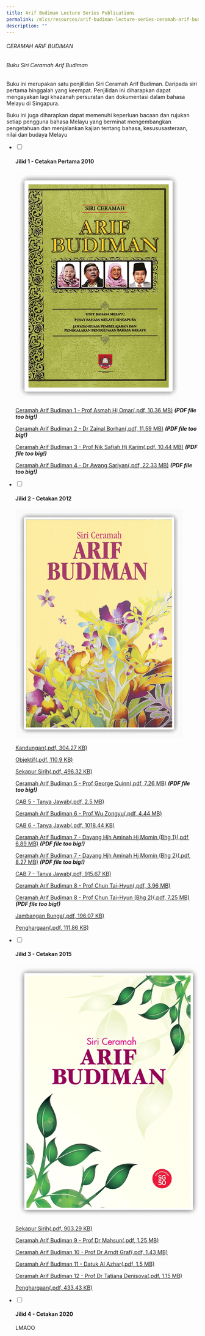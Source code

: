 ```yaml
---
title: Arif Budiman Lecture Series Publications
permalink: /mlcs/resources/arif-budiman-lecture-series-ceramah-arif-budiman-publication/
description: ""
---
```

###### CERAMAH ARIF BUDIMAN

###### Buku Siri Ceramah Arif Budiman

Buku ini merupakan satu penjilidan Siri Ceramah Arif Budiman. Daripada siri pertama hinggalah yang keempat. Penjilidan ini diharapkan dapat mengayakan lagi khazanah persuratan dan dokumentasi dalam bahasa Melayu di Singapura.  
  
Buku ini juga diharapkan dapat memenuhi keperluan bacaan dan rujukan setiap pengguna bahasa Melayu yang berminat mengembangkan pengetahuan dan menjalankan kajian tentang bahasa, kesususasteraan, nilai dan budaya Melayu

<ul class="jekyllcodex_accordion"> 
  <li>
    <input type="checkbox" id="accordion32">
    <label for="accordion32"><h4>Jilid 1 - Cetakan Pertama 2010</h4></label>
    <div>
      <p><img src="/images/jilid-1---cetakan-pertama-2010.png" alt="Jilid 1 - Cetakan Pertama 2010"></p>
<p><a href="https://academyofsingaporeteachers.moe.edu.sg/docs/librariesprovider6/resources-files/ceramah-arif-budiman/jilid-1/cab-jilid-1.pdf?sfvrsn=ed3e0588_2" title="Ceramah Arif Budiman 1 - Prof Asmah Hj Omar">Ceramah Arif Budiman 1 - Prof Asmah Hj Omar(.pdf, 10.36 MB)</a> <em><strong>(PDF file too big!)</strong></em></p>
<p><a href="https://academyofsingaporeteachers.moe.edu.sg/docs/librariesprovider6/resources-files/ceramah-arif-budiman/jilid-1/cab-jilid-2.pdf?sfvrsn=4197c5e9_2" title="Ceramah Arif Budiman 2 - Dr Zainal Borhan">Ceramah Arif Budiman 2 - Dr Zainal Borhan(.pdf, 11.59 MB)</a> <em><strong>(PDF file too big!)</strong></em></p>
<p><a href="https://academyofsingaporeteachers.moe.edu.sg/docs/librariesprovider6/resources-files/ceramah-arif-budiman/jilid-1/cab-jilid-3.pdf?sfvrsn=df7a804d_2" title="Ceramah Arif Budiman 3 - Prof Nik Safiah Hj Karim">Ceramah Arif Budiman 3 - Prof Nik Safiah Hj Karim(.pdf, 10.44 MB)</a> <em><strong>(PDF file too big!)</strong></em></p>
<p><a href="https://academyofsingaporeteachers.moe.edu.sg/docs/librariesprovider6/resources-files/ceramah-arif-budiman/jilid-1/cab-jilid-4.pdf?sfvrsn=697e77c6_2" title="Ceramah Arif Budiman 4 - Dr Awang Sariyan">Ceramah Arif Budiman 4 - Dr Awang Sariyan(.pdf, 22.33 MB)</a> <em><strong>(PDF file too big!)</strong></em></p>
    </div>
  </li>
  <li>
    <input type="checkbox" id="accordion33">
    <label for="accordion33"><h4>Jilid 2 - Cetakan 2012</h4></label>
    <div>
      <p><img src="/images/jilid-2---cetakan-2012.png" alt="Jilid 2 - Cetakan 2012"></p>
<p><a href="/files/cab-jilid-2-kandungan.pdf">Kandungan(.pdf, 304.27 KB)</a></p>
<p><a href="/files/cab-jilid-2-objektif.pdf">Objektif(.pdf, 110.9 KB)</a></p>
<p><a href="/files/cab-jilid-2-sekapur-sirih.pdf">Sekapur Sirih(.pdf, 496.32 KB)</a></p>
<p><a href="https://academyofsingaporeteachers.moe.edu.sg/docs/librariesprovider6/resources-files/ceramah-arif-budiman/jilid-2/cab-5-prof-dr-george-quinn.pdf?sfvrsn=74e88c55_2" title="Ceramah Arif Budiman 5 - Prof George Quinn">Ceramah Arif Budiman 5 - Prof George Quinn(.pdf, 7.26 MB)</a> <em><strong>(PDF file too big!)</strong></em></p>
<p><a href="/files/cab-5-prof-dr-george-quinn-tanya-jawab.pdf">CAB 5 - Tanya Jawab(.pdf, 2.5 MB)</a></p>
<p><a href="/files/cab-6-prof-wu-zongyu.pdf">Ceramah Arif Budiman 6 - Prof Wu Zongyu(.pdf, 4.44 MB)</a></p>
<p><a href="/files/cab-6-prof-wu-zongyu-tanya-jawab.pdf">CAB 6 - Tanya Jawab(.pdf, 1018.44 KB)</a></p>
<p><a href="https://academyofsingaporeteachers.moe.edu.sg/docs/librariesprovider6/resources-files/ceramah-arif-budiman/jilid-2/cab-7-dayang-hajah-aminah-binti-haji-momin-part-1.pdf?sfvrsn=4c97b1e5_2" title="Ceramah Arif Budiman 7 - Dayang Hjh Aminah Hj Momin (Bhg 1)">Ceramah Arif Budiman 7 - Dayang Hjh Aminah Hj Momin (Bhg 1)(.pdf, 6.89 MB)</a> <em><strong>(PDF file too big!)</strong></em></p>
<p><a href="https://academyofsingaporeteachers.moe.edu.sg/docs/librariesprovider6/resources-files/ceramah-arif-budiman/jilid-2/cab-7-dayang-hajah-aminah-binti-haji-momin-part-2.pdf?sfvrsn=a9fa0de0_2" title="Ceramah Arif Budiman 7 - Dayang Hjh Aminah Hj Momin (Bhg 2)">Ceramah Arif Budiman 7 - Dayang Hjh Aminah Hj Momin (Bhg 2)(.pdf, 8.27 MB)</a> <em><strong>(PDF file too big!)</strong></em></p>
<p><a href="/files/cab-7-dayang-hajah-aminah-tanya-jawab.pdf">CAB 7 - Tanya Jawab(.pdf, 915.67 KB)</a></p>
<p><a href="/files/cab-8-prof-dr-chun-tai-hyun-part-1.pdf">Ceramah Arif Budiman 8 - Prof Chun Tai-Hyun(.pdf, 3.96 MB)</a></p>
<p><a href="https://academyofsingaporeteachers.moe.edu.sg/docs/librariesprovider6/resources-files/ceramah-arif-budiman/jilid-2/cab-8-prof-dr-chun-tai-hyun-part-2.pdf?sfvrsn=68431add_2" title="Ceramah Arif Budiman 8 - Prof Chun Tai-Hyun (Bhg 2)">Ceramah Arif Budiman 8 - Prof Chun Tai-Hyun (Bhg 2)(.pdf, 7.25 MB)</a> <em><strong>(PDF file too big!)</strong></em></p>
<p><a href="/files/cab-jilid-2-jambangan.pdf">Jambangan Bunga(.pdf, 196.07 KB)</a></p>
<p><a href="/files/cab-jilid-2-penghargaan.pdf">Penghargaan(.pdf, 111.86 KB)</a></p>
    </div>
  </li>
  <li>
    <input type="checkbox" id="accordion34">
    <label for="accordion34"><h4>Jilid 3 - Cetakan 2015</h4></label>
    <div>
      <p><img src="/images/jilid-3---cetakan-2015.png" alt="Jilid 3 - Cetakan 2015"></p>
<p><a href="/files/mlcs_cab_jilid_3_sekapur_sirih.pdf">Sekapur Sirih(.pdf, 903.29 KB)</a></p>
<p><a href="/files/mlcs_cab_9_-_prof_mahsun_23_feb_2013.pdf">Ceramah Arif Budiman 9 - Prof Dr Mahsun(.pdf, 1.25 MB)</a></p>
<p><a href="/files/mlcs_cab_10_-_prof_arndt_21_sep_2013.pdf">Ceramah Arif Budiman 10 - Prof Dr Arndt Graf(.pdf, 1.43 MB)</a></p>
<p><a href="/files/mlcs_cab_11_-_datuk_al_azhar_14_feb_2015.pdf">Ceramah Arif Budiman 11 - Datuk Al Azhar(.pdf, 1.5 MB)</a></p>
<p><a href="/files/mlcs_cab_12_-_prof_tatiana_19_sep_2015.pdf">Ceramah Arif Budiman 12 - Prof Dr Tatiana Denisova(.pdf, 1.15 MB)</a></p>
<p><a href="/files/mlcs_cab_penghargaan.pdf">Penghargaan(.pdf, 433.43 KB)</a></p>
    </div>
  </li>
  <li>
    <input type="checkbox" id="accordion35">
    <label for="accordion35"><h4>Jilid 4 - Cetakan 2020</h4></label>
    <div>
      LMAOO
    </div>
  </li>
</ul>

